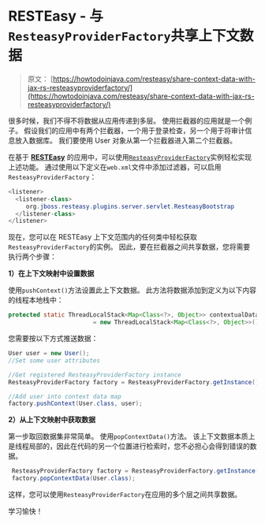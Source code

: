 # RESTEasy - 与 `ResteasyProviderFactory`共享上下文数据

> 原文： [https://howtodoinjava.com/resteasy/share-context-data-with-jax-rs-resteasyproviderfactory/](https://howtodoinjava.com/resteasy/share-context-data-with-jax-rs-resteasyproviderfactory/)

很多时候，我们不得不将数据从应用传递到多层。 使用拦截器的应用就是一个例子。 假设我们的应用中有两个拦截器，一个用于登录检查，另一个用于将审计信息放入数据库。 我们要使用 User 对象从第一个拦截器进入第二个拦截器。

在基于 [**RESTEasy**](//howtodoinjava.com/restful-web-service/ "Resteasy tutorials") 的应用中，可以使用[`ResteasyProviderFactory`](https://github.com/jharting/resteasy/blob/master/jaxrs/resteasy-jaxrs/src/main/java/org/jboss/resteasy/spi/ResteasyProviderFactory.java "ResteasyProviderFactory source code")实例轻松实现上述功能。 通过使用以下定义在`web.xml`文件中添加过滤器，可以启用`ResteasyProviderFactory`：

```java
<listener>
  <listener-class>
	 org.jboss.resteasy.plugins.server.servlet.ResteasyBootstrap
  </listener-class>
</listener>

```

现在，您可以在 RESTEasy 上下文范围内的任何类中轻松获取`ResteasyProviderFactory`的实例。 因此，要在拦截器之间共享数据，您将需要执行两个步骤：

**1）在上下文映射中设置数据**

使用`pushContext()`方法设置此上下文数据。 此方法将数据添加到定义为以下内容的线程本地栈中：

```java
protected static ThreadLocalStack<Map<Class<?>, Object>> contextualData 
						= new ThreadLocalStack<Map<Class<?>, Object>>();

```

您需要按以下方式推送数据：

```java
User user = new User();
//Set some user attributes

//Get registered ResteasyProviderFactory instance
ResteasyProviderFactory factory = ResteasyProviderFactory.getInstance();

//Add user into context data map
factory.pushContext(User.class, user);

```

**2）从上下文映射中获取数据**

第一步取回数据集非常简单。 使用`popContextData()`方法。 该上下文数据本质上是线程局部的，因此在代码的另一个位置进行检索时，您不必担心会得到错误的数据。

```java
 ResteasyProviderFactory factory = ResteasyProviderFactory.getInstance();
 factory.popContextData(User.class);

```

这样，您可以使用`ResteasyProviderFactory`在应用的多个层之间共享数据。

学习愉快！